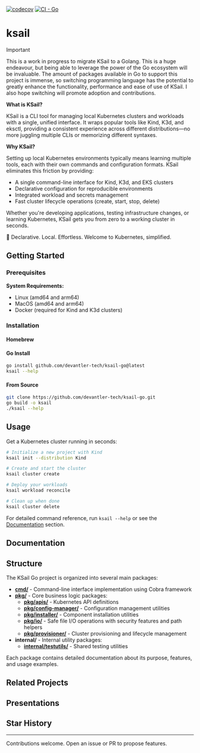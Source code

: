 [![codecov](https://codecov.io/gh/devantler-tech/ksail-go/graph/badge.svg?token=HSUfhaiXwq)](https://codecov.io/gh/devantler-tech/ksail-go)
[![CI - Go](https://github.com/devantler-tech/ksail-go/actions/workflows/ci.yaml/badge.svg)](https://github.com/devantler-tech/ksail-go/actions/workflows/ci.yaml)

# ksail

> [!IMPORTANT]
> This is a work in progress to migrate KSail to a Golang. This is a huge endeavour, but being able to leverage the power of the Go ecosystem will be invaluable. The amount of packages available in Go to support this project is immense, so switching programming language has the potential to greatly enhance the functionality, performance and ease of use of KSail. I also hope switching will promote adoption and contributions.

**What is KSail?**

KSail is a CLI tool for managing local Kubernetes clusters and workloads with a single, unified interface. It wraps popular tools like Kind, K3d, and eksctl, providing a consistent experience across different distributions—no more juggling multiple CLIs or memorizing different syntaxes.

**Why KSail?**

Setting up local Kubernetes environments typically means learning multiple tools, each with their own commands and configuration formats. KSail eliminates this friction by providing:

- A single command-line interface for Kind, K3d, and EKS clusters
- Declarative configuration for reproducible environments
- Integrated workload and secrets management
- Fast cluster lifecycle operations (create, start, stop, delete)

Whether you're developing applications, testing infrastructure changes, or learning Kubernetes, KSail gets you from zero to a working cluster in seconds.

🌟 Declarative. Local. Effortless. Welcome to Kubernetes, simplified.

## Getting Started

### Prerequisites

**System Requirements:**

- Linux (amd64 and arm64)
- MacOS (amd64 and arm64)
- Docker (required for Kind and K3d clusters)

### Installation

#### Homebrew

#### Go Install

```bash
go install github.com/devantler-tech/ksail-go@latest
ksail --help
```

#### From Source

```bash
git clone https://github.com/devantler-tech/ksail-go.git
go build -o ksail
./ksail --help
```

## Usage

Get a Kubernetes cluster running in seconds:

```bash
# Initialize a new project with Kind
ksail init --distribution Kind

# Create and start the cluster
ksail cluster create

# Deploy your workloads
ksail workload reconcile

# Clean up when done
ksail cluster delete
```

For detailed command reference, run `ksail --help` or see the [Documentation](#documentation) section.

## Documentation

## Structure

The KSail Go project is organized into several main packages:

- **[cmd/](./cmd/README.md)** - Command-line interface implementation using Cobra framework
- **[pkg/](./pkg/)** - Core business logic packages:
  - **[pkg/apis/](./pkg/apis/cluster/v1alpha1/README.md)** - Kubernetes API definitions
  - **[pkg/config-manager/](./pkg/config-manager/README.md)** - Configuration management utilities
  - **[pkg/installer/](./pkg/installer/README.md)** - Component installation utilities
  - **[pkg/io/](./pkg/io/README.md)** - Safe file I/O operations with security features and path helpers
  - **[pkg/provisioner/](./pkg/provisioner/README.md)** - Cluster provisioning and lifecycle management
- **internal/** - Internal utility packages:
  - **[internal/testutils/](./internal/testutils/README.md)** - Shared testing utilities

Each package contains detailed documentation about its purpose, features, and usage examples.

## Related Projects

## Presentations

## Star History

---

Contributions welcome. Open an issue or PR to propose features.

